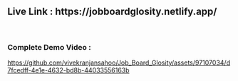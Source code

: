 <h2>Live Link : https://jobboardglosity.netlify.app/ </h2>
<br>
<h3>Complete Demo Video :</h3>


https://github.com/vivekranjansahoo/Job_Board_Glosity/assets/97107034/d7fcedff-4e1e-4632-bd8b-44033556163b

